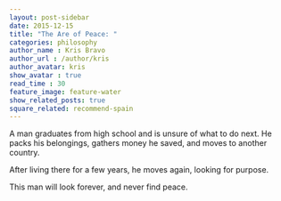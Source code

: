 ```yaml
---
layout: post-sidebar
date: 2015-12-15
title: "The Are of Peace: "
categories: philosophy
author_name : Kris Bravo
author_url : /author/kris
author_avatar: kris
show_avatar : true
read_time : 30
feature_image: feature-water
show_related_posts: true
square_related: recommend-spain
---
```


A man graduates from high school and is unsure of what to do next. He packs his belongings, gathers money he saved, and moves to another country.

After living there for a few years, he moves again, looking for purpose.

This man will look forever, and never find peace.
